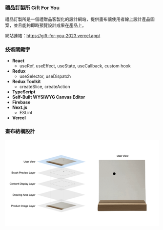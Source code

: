### 禮品訂製所 Gift For You

禮品訂製所是一個禮贈品客製化的設計網站，提供畫布讓使用者線上設計產品圖案，並且能夠即時預覽設計成果在產品上。

網站連結：https://gift-for-you-2023.vercel.app/

<!-- 待補：畫布使用時的 gif -->

### 技術關鍵字
- **React**
    - useRef, useEffect, useState, useCallback, custom hook
- **Redux**
    - useSelector, useDispatch
-  **Redux Toolkit**
    - createSlice, createAction
- **TypeScript**
- **Self-Built WYSIWYG Canvas Editor**
- **Firebase**
- **Next.js**
    -  ESLint
- **Vercel**

### 畫布結構設計

![Canvas Structure Diagram](public/images/brush-structure-diagram.gif)


<!-- ### 組件結構 React component -->

<!-- 待補：組件結構  -->

<!-- ### 狀態管理 -->
  
<!-- 待補：狀態管理動畫圖-->

<!-- ### 自定義 Hook -->

<!-- 待補：自定義 Hook 介紹  -->